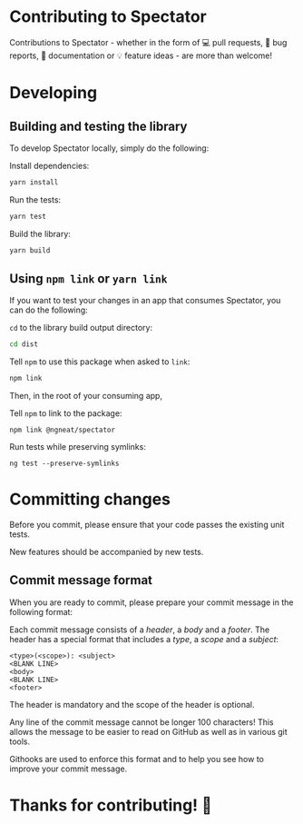 # Contributing to Spectator

Contributions to Spectator - whether in the form of 💻 pull requests, 🐛 bug reports, 📖 documentation or 💡 feature ideas - are more than welcome!

# Developing

## Building and testing the library

To develop Spectator locally, simply do the following:

Install dependencies:

```bash
yarn install
```

Run the tests:

```bash
yarn test
```

Build the library:

```bash
yarn build
```

## Using `npm link` or `yarn link`

If you want to test your changes in an app that consumes Spectator, you can do the following:

`cd` to the library build output directory:

```bash
cd dist
```

Tell `npm` to use this package when asked to `link`:

```bash
npm link
```

Then, in the root of your consuming app,

Tell `npm` to link to the package:

```
npm link @ngneat/spectator
```

Run tests while preserving symlinks:

```
ng test --preserve-symlinks
```

# Committing changes

Before you commit, please ensure that your code passes the existing unit tests.

New features should be accompanied by new tests.

## Commit message format

When you are ready to commit, please prepare your commit message in the following format:

Each commit message consists of a *header*, a *body* and a *footer*. The header has a special format that includes a *type*, a *scope* and a *subject*:

```
<type>(<scope>): <subject>
<BLANK LINE>
<body>
<BLANK LINE>
<footer>
```

The header is mandatory and the scope of the header is optional.

Any line of the commit message cannot be longer 100 characters! This allows the message to be easier to read on GitHub as well as in various git tools.

Githooks are used to enforce this format and to help you see how to improve your commit message.

# Thanks for contributing! 👻
